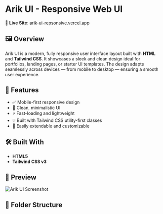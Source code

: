 # Arik UI - Responsive Web UI

🚀 **Live Site**: [arik-ui-repsonsive.vercel.app](https://arik-ui-repsonsive.vercel.app/)

## 🖼️ Overview

Arik UI is a modern, fully responsive user interface layout built with **HTML** and **Tailwind CSS**. It showcases a sleek and clean design ideal for portfolios, landing pages, or starter UI templates. The design adapts seamlessly across devices — from mobile to desktop — ensuring a smooth user experience.

## 🌟 Features

- ✅ Mobile-first responsive design
- 🎨 Clean, minimalistic UI
- ⚡ Fast-loading and lightweight
- 💡 Built with Tailwind CSS utility-first classes
- 🔁 Easily extendable and customizable

## 🛠️ Built With

- **HTML5**
- **Tailwind CSS v3**

## 📸 Preview

![Arik UI Screenshot](https://arik-ui-repsonsive.vercel.app/your-screenshot-path.jpg) <!-- Optional: Add a real screenshot URL if available -->

## 📁 Folder Structure

